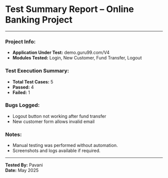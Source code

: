 #  Test Summary Report – Online Banking Project

---

###  Project Info:
- **Application Under Test:** demo.guru99.com/V4
- **Modules Tested:** Login, New Customer, Fund Transfer, Logout

###  Test Execution Summary:
- **Total Test Cases:** 5
- **Passed:** 4
- **Failed:** 1

###  Bugs Logged:
- Logout button not working after fund transfer
- New customer form allows invalid email

###  Notes:
- Manual testing was performed without automation.
- Screenshots and logs available if required.

---

**Tested By:** Pavani  
**Date:** May 2025
